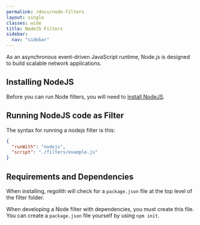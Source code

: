 ```yaml
---
permalink: /docs/node-filters
layout: single
classes: wide
title: NodeJS Filters
sidebar:
  nav: "sidebar"
---
```


As an asynchronous event-driven JavaScript runtime, Node.js is designed to build scalable network applications.

## Installing NodeJS

Before you can run Node filters, you will need to [install NodeJS](https://nodejs.org/en/download/).

## Running NodeJS code as Filter

The syntax for running a nodejs filter is this:

```json
{
  "runWith": "nodejs",
  "script": "./filters/example.js"
}
```

## Requirements and Dependencies

When installing, regolith will check for a `package.json` file at the top level of the filter folder.

When developing a Node filter with dependencies, you must create this file. You can create a `package.json` file yourself by using `npm init`.